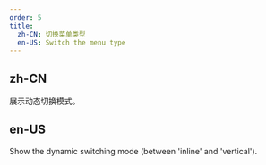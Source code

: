 ```yaml
---
order: 5
title:
  zh-CN: 切换菜单类型
  en-US: Switch the menu type
---
```


## zh-CN

展示动态切换模式。

## en-US

Show the dynamic switching mode (between 'inline' and 'vertical').
